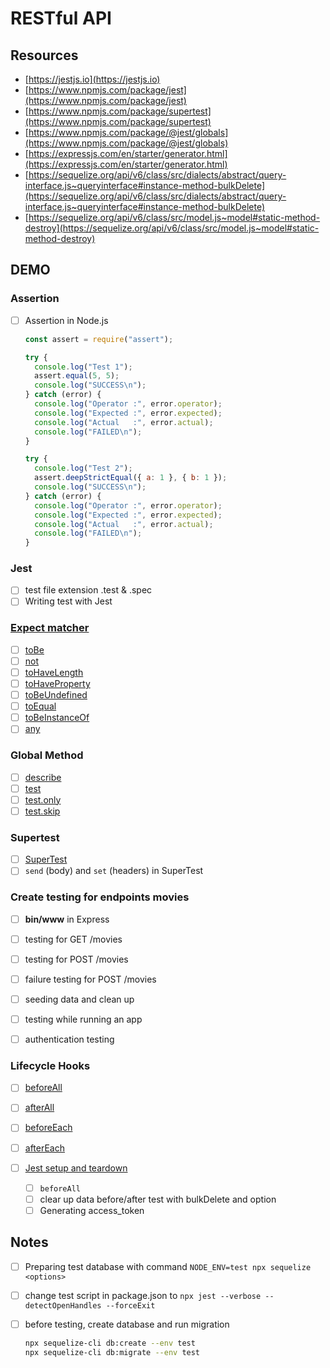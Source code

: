 # RESTful API

## Resources

- [https://jestjs.io](https://jestjs.io)
- [https://www.npmjs.com/package/jest](https://www.npmjs.com/package/jest)
- [https://www.npmjs.com/package/supertest](https://www.npmjs.com/package/supertest)
- [https://www.npmjs.com/package/@jest/globals](https://www.npmjs.com/package/@jest/globals)
- [https://expressjs.com/en/starter/generator.html](https://expressjs.com/en/starter/generator.html)
- [https://sequelize.org/api/v6/class/src/dialects/abstract/query-interface.js~queryinterface#instance-method-bulkDelete](https://sequelize.org/api/v6/class/src/dialects/abstract/query-interface.js~queryinterface#instance-method-bulkDelete)
- [https://sequelize.org/api/v6/class/src/model.js~model#static-method-destroy](https://sequelize.org/api/v6/class/src/model.js~model#static-method-destroy)

## DEMO

### Assertion

- [ ] Assertion in Node.js

  ```js
  const assert = require("assert");

  try {
    console.log("Test 1");
    assert.equal(5, 5);
    console.log("SUCCESS\n");
  } catch (error) {
    console.log("Operator :", error.operator);
    console.log("Expected :", error.expected);
    console.log("Actual   :", error.actual);
    console.log("FAILED\n");
  }

  try {
    console.log("Test 2");
    assert.deepStrictEqual({ a: 1 }, { b: 1 });
    console.log("SUCCESS\n");
  } catch (error) {
    console.log("Operator :", error.operator);
    console.log("Expected :", error.expected);
    console.log("Actual   :", error.actual);
    console.log("FAILED\n");
  }
  ```

### Jest

- [ ] test file extension .test & .spec
- [ ] Writing test with Jest

### [Expect matcher](https://jestjs.io/docs/using-matchers)

- [ ] [toBe](https://jestjs.io/docs/expect#tobevalue)
- [ ] [not]()
- [ ] [toHaveLength](https://jestjs.io/docs/expect#tohavelengthnumber)
- [ ] [toHaveProperty](https://jestjs.io/docs/expect#tohavepropertykeypath-value)
- [ ] [toBeUndefined]()
- [ ] [toEqual](https://jestjs.io/docs/expect#toequalvalue)
- [ ] [toBeInstanceOf](https://jestjs.io/docs/expect#tobeinstanceofclass)
- [ ] [any]()

### Global Method

- [ ] [describe](https://jestjs.io/docs/api#describename-fn)
- [ ] [test](https://jestjs.io/docs/api#testname-fn-timeout)
- [ ] [test.only](https://jestjs.io/docs/api#testonlyname-fn-timeout)
- [ ] [test.skip](https://jestjs.io/docs/api#testskipname-fn)

### Supertest

- [ ] [SuperTest](https://www.npmjs.com/package/supertest)
- [ ] `send` (body) and `set` (headers) in SuperTest

### Create testing for endpoints movies

- [ ] **bin/www** in Express

- [ ] testing for GET /movies
- [ ] testing for POST /movies
- [ ] failure testing for POST /movies
- [ ] seeding data and clean up
- [ ] testing while running an app
- [ ] authentication testing

### Lifecycle Hooks

- [ ] [beforeAll](https://jestjs.io/docs/api#beforeallfn-timeout)
- [ ] [afterAll](https://jestjs.io/docs/api#afterallfn-timeout)
- [ ] [beforeEach](https://jestjs.io/docs/api#beforeeachfn-timeout)
- [ ] [afterEach](https://jestjs.io/docs/api#aftereachfn-timeout)

- [ ] [Jest setup and teardown](https://jestjs.io/docs/setup-teardown)
  - [ ] `beforeAll`
  - [ ] clear up data before/after test with bulkDelete and option
  - [ ] Generating access_token

## Notes

- [ ] Preparing test database with command `NODE_ENV=test npx sequelize <options>`

- [ ] change test script in package.json to `npx jest --verbose --detectOpenHandles --forceExit`
- [ ] before testing, create database and run migration

  ```bash
  npx sequelize-cli db:create --env test
  npx sequelize-cli db:migrate --env test
  ```
